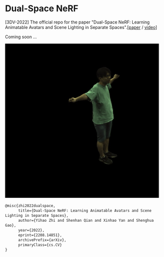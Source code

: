 # Dual-Space NeRF
[3DV-2022] The official repo for the  paper "Dual-Space NeRF: Learning Animatable Avatars and Scene Lighting in Separate Spaces".[[paper](https://arxiv.org/abs/2208.14851) / [video](https://youtu.be/2qk4WOO8YMw)]

Coming soon ...

![](demo/ours_313.gif)

```
@misc{zhi2022dualspace,
      title={Dual-Space NeRF: Learning Animatable Avatars and Scene Lighting in Separate Spaces}, 
      author={Yihao Zhi and Shenhan Qian and Xinhao Yan and Shenghua Gao},
      year={2022},
      eprint={2208.14851},
      archivePrefix={arXiv},
      primaryClass={cs.CV}
}
```